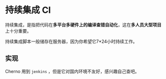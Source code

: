 # 持续集成 CI

持续集成，是指把代码在**多平台多硬件上的编译查错自动化**，这在**多人员大型项目**上十分重要。

持续集成脚本一般储存在服务器，因为你希望它7*24小时持续工作。



## 实现

Cherno 用到 `jenkins` ，但是它对国内环境不友好，感兴趣自己查吧。 